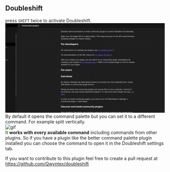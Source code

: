 ## Doubleshift

press `SHIFT` twice to activate Doubleshift.\
![gif](./res/gif-1-obsidian.gif)\
By default it opens the command palette but you can set it to a different command. For example split vertically.\
![gif](./res/gif-2-obsidian.gif)\
It **works with every available command** including commands from other plugins. So if you have a plugin like the better command palette plugin installed you can choose the command to open it in the Doubleshift settings tab.

If you want to contribute to this plugin feel free to create a pull request at https://github.com/Qwyntex/doubleshift

